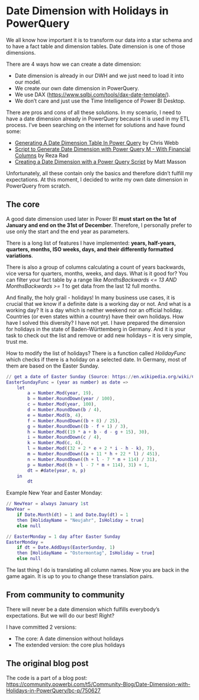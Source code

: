 # Date Dimension with Holidays in PowerQuery

We all know how important it is to transform our data into a star schema and to have a fact table and dimension tables. Date dimension is one of those dimensions.

There are 4 ways how we can create a date dimension:
- Date dimension is already in our DWH and we just need to load it into our model.
- We create our own date dimension in PowerQuery.
- We use DAX (https://www.sqlbi.com/tools/dax-date-template/).
- We don’t care and just use the Time Intelligence of Power BI Desktop.

There are pros and cons of all these solutions. In my scenario, I need to have a date dimension already in PowerQuery because it is used in my ETL process. I’ve been searching on the internet for solutions and have found some:
- [Generating A Date Dimension Table In Power Query](https://blog.crossjoin.co.uk/2013/11/19/generating-a-date-dimension-table-in-power-query/) by Chris Webb
- [Script to Generate Date Dimension with Power Query M - With Financial Columns](http://www.rad.pasfu.com/index.php?/archives/166-Script-to-Generate-Date-Dimension-with-Power-Query-M-With-Financial-Columns.html) by Reza Rad
- [Creating a Date Dimension with a Power Query Script](https://www.mattmasson.com/2014/02/creating-a-date-dimension-with-a-power-query-script/) by Matt Masson

Unfortunately, all these contain only the basics and therefore didn’t fulfill my expectations. At this moment, I decided to write my own date dimension in PowerQuery from scratch.

## The core
A good date dimension used later in Power BI **must start on the 1st of January and end on the 31st of December**. Therefore, I personally prefer to use only the start and the end year as parameters.

There is a long list of features I have implemented: **years, half-years, quarters, months, ISO weeks, days, and their differently formatted variations**.

There is also a group of columns calculating a count of years backwards, vice versa for quarters, months, weeks, and days. What is it good for? You can filter your fact table by a range like *MonthsBackwards <= 13 AND MonthsBackwards >= 1* to get data from the last 12 full months.

And finally, the holy grail - holidays! In many business use cases, it is crucial that we know if a definite date is a working day or not. And what is a working day? It is a day which is neither weekend nor an official holiday. Countries (or even states within a country) have their own holidays. How have I solved this diversity? I have not yet. I have prepared the dimension for holidays in the state of Baden-Württemberg in Germany. And it is your task to check out the list and remove or add new holidays – it is very simple, trust me.

How to modify the list of holidays? There is a function called *HolidayFunc* which checks if there is a holiday on a selected date. In Germany, most of them are based on the Easter Sunday.

```m
// get a date of Easter Sunday (Source: https://en.wikipedia.org/wiki/Computus)
EasterSundayFunc = (year as number) as date =>
    let
        a = Number.Mod(year, 19),
        b = Number.RoundDown(year / 100),
        c = Number.Mod(year, 100),
        d = Number.RoundDown(b / 4),
        e = Number.Mod(b, 4),
        f = Number.RoundDown((b + 8) / 25),
        g = Number.RoundDown((b - f + 1) / 3),
        h = Number.Mod((19 * a + b - d - g + 15), 30),
        i = Number.RoundDown(c / 4),
        k = Number.Mod(c, 4),
        l = Number.Mod((32 + 2 * e + 2 * i - h - k), 7),
        m = Number.RoundDown((a + 11 * h + 22 * l) / 451),
        n = Number.RoundDown((h + l - 7 * m + 114) / 31),
        p = Number.Mod((h + l - 7 * m + 114), 31) + 1,
        dt = #date(year, n, p)
    in
        dt
```

Example New Year and Easter Monday:
```m
// NewYear = always January 1st
NewYear = 
    if Date.Month(dt) = 1 and Date.Day(dt) = 1 
    then [HolidayName = "Neujahr", IsHoliday = true]
    else null
```
```m
// EasterMonday = 1 day after Easter Sunday
EasterMonday = 
    if dt = Date.AddDays(EasterSunday, 1)
    then [HolidayName = "Ostermontag", IsHoliday = true]
    else null
```

The last thing I do is translating all column names. Now you are back in the game again. It is up to you to change these translation pairs.

## From community to community
There will never be a date dimension which fulfills everybody’s expectations. But we will do our best! Right?

I have committed 2 versions:
- The core: A date dimension without holidays 
- The extended version: the core plus holidays

## The original blog post
The code is a part of a blog post: https://community.powerbi.com/t5/Community-Blog/Date-Dimension-with-Holidays-in-PowerQuery/bc-p/750627